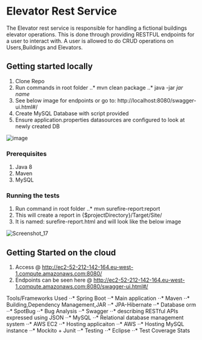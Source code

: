 # Elevator Rest Service

The Elevator rest service is responsible for handling a fictional buildings elevator operations. This is done through providing RESTFUL endpoints for a user to interact with. A user is allowed to do CRUD operations on Users,Buildings and Elevators.

## Getting started locally

1. Clone Repo
2. Run commands in root folder
  ..* mvn clean package 
  ..* java -jar *jar name*
3. See below image for endpoints or go to: http://localhost:8080/swagger-ui.html#/
4. Create MySQL Database with script provided
5. Ensure application.properties datasources are configured to look at newly created DB

![image](https://user-images.githubusercontent.com/14452921/117916557-4fba6980-b2df-11eb-9541-326d4702af2f.png)

### Prerequisites

1. Java 8
2. Maven
3. MySQL

### Running the tests

1. Run command in root folder
  ..* mvn surefire-report:report
2. This will create a report in {$projectDirectory}/Target/Site/
3. It is named: surefire-report.html and will look like the below image

![Screenshot_17](https://user-images.githubusercontent.com/14452921/117924161-36b8b500-b2ed-11eb-92dd-99dc383bffba.png)


## Getting Started on the cloud

1. Access @ http://ec2-52-212-142-164.eu-west-1.compute.amazonaws.com:8080/
2. Endpoints can be seen here @ http://ec2-52-212-142-164.eu-west-1.compute.amazonaws.com:8080/swagger-ui.html#/

Tools/Frameworks Used
⋅⋅* Spring Boot
  ⋅⋅* Main application
⋅⋅* Maven 
  ⋅⋅* Building,Dependency Management,JAR
⋅⋅* JPA-Hibernate
  ⋅⋅* Database orm
⋅⋅* SpotBug
  ⋅⋅* Bug Analysis
⋅⋅* Swagger
  ⋅⋅* describing RESTful APIs expressed using JSON
⋅⋅* MySQL
  ⋅⋅* Relational database management system
⋅⋅* AWS EC2
  ⋅⋅* Hosting applicaiton
⋅⋅* AWS
  ⋅⋅* Hosting MySQL instance
⋅⋅* Mockito + Junit
  ⋅⋅* Testing
⋅⋅* Eclipse
  ⋅⋅* Test Coverage Stats
